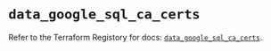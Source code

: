 # `data_google_sql_ca_certs`

Refer to the Terraform Registory for docs: [`data_google_sql_ca_certs`](https://www.terraform.io/docs/providers/google/d/sql_ca_certs).
